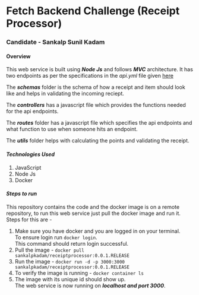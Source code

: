 
# Fetch Backend Challenge (Receipt Processor)

### Candidate - Sankalp Sunil Kadam

#### Overview 

This web service is built using ***Node Js*** and follows ***MVC*** architecture. 
It has two endpoints as per the specifications in the *api.yml* file given [here](https://github.com/fetch-rewards/receipt-processor-challenge/blob/main/api.yml)

The ***schemas*** folder is the schema of how a receipt and item should look like and helps in validating the incoming reciept.

The ***controllers*** has a javascript file which provides the functions needed for the api endpoints.

The ***routes*** folder has a javascript file which specifies the api endpoints and what function to use when someone hits an endpoint.

The ***utils*** folder helps with calculating the points and validating the receipt. 

#### ***Technologies Used***

1. JavaScript
2. Node Js
3. Docker

#### ***Steps to run***

This repository contains the code and the docker image is on a remote repository, to run this web service just pull the docker image and run it. Steps for this are -

1. Make sure you have docker and you are logged in on your terminal.<br>
To ensure login run ``` docker login ```.<br>
This command should return login successful.
2. Pull the image - ``` docker pull sankalpkadam/receiptprocessor:0.0.1.RELEASE ```
3. Run the image - ``` docker run -d -p 3000:3000 sankalpkadam/receiptprocessor:0.0.1.RELEASE ```
4. To verify the image is running - ``` docker container ls ```
5. The image with its unique id should show up.<br> 
The web service is now running on ***localhost and port 3000***.


